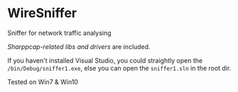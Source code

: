 # WireSniffer
Sniffer for network traffic analysing

*Sharppcap-related libs and drivers* are included.

If you haven't installed Visual Studio, you could straightly open the `/bin/Debug/sniffer1.exe`,
else you can open the `sniffer1.sln` in the root dir.

Tested on Win7 & Win10
